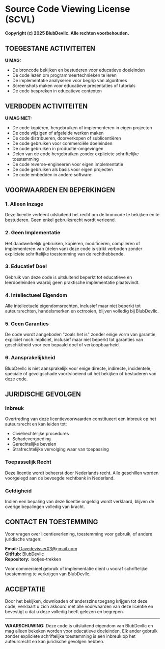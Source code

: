 # Source Code Viewing License (SCVL)

**Copyright (c) 2025 BlubDevllc. Alle rechten voorbehouden.**

## TOEGESTANE ACTIVITEITEN

**U MAG:**
- De broncode bekijken en bestuderen voor educatieve doeleinden
- De code lezen om programmeertechnieken te leren
- De implementatie analyseren voor begrip van algoritmes
- Screenshots maken voor educatieve presentaties of tutorials
- De code bespreken in educatieve contexten

## VERBODEN ACTIVITEITEN

**U MAG NIET:**
- De code kopiëren, hergebruiken of implementeren in eigen projecten
- De code wijzigen of afgeleide werken maken
- De code distribueren, doorverkopen of sublicentiëren
- De code gebruiken voor commerciële doeleinden
- De code gebruiken in productie-omgevingen
- Delen van de code hergebruiken zonder expliciete schriftelijke toestemming
- De code reverse-engineeren voor eigen implementatie
- De code gebruiken als basis voor eigen projecten
- De code embedden in andere software

## VOORWAARDEN EN BEPERKINGEN

### 1. Alleen Inzage
Deze licentie verleent uitsluitend het recht om de broncode te bekijken en te bestuderen. Geen enkel gebruiksrecht wordt verleend.

### 2. Geen Implementatie
Het daadwerkelijk gebruiken, kopiëren, modificeren, compileren of implementeren van (delen van) deze code is strikt verboden zonder expliciete schriftelijke toestemming van de rechthebbende.

### 3. Educatief Doel
Gebruik van deze code is uitsluitend beperkt tot educatieve en leerdoeleinden waarbij geen praktische implementatie plaatsvindt.

### 4. Intellectueel Eigendom
Alle intellectuele eigendomsrechten, inclusief maar niet beperkt tot auteursrechten, handelsmerken en octrooien, blijven volledig bij BlubDevllc.

### 5. Geen Garanties
De code wordt aangeboden "zoals het is" zonder enige vorm van garantie, expliciet noch impliciet, inclusief maar niet beperkt tot garanties van geschiktheid voor een bepaald doel of verkoopbaarheid.

### 6. Aansprakelijkheid
BlubDevllc is niet aansprakelijk voor enige directe, indirecte, incidentele, speciale of gevolgschade voortvloeiend uit het bekijken of bestuderen van deze code.

## JURIDISCHE GEVOLGEN

### Inbreuk
Overtreding van deze licentievoorwaarden constitueert een inbreuk op het auteursrecht en kan leiden tot:
- Civielrechtelijke procedures
- Schadevergoeding
- Gerechtelijke bevelen
- Strafrechtelijke vervolging waar van toepassing

### Toepasselijk Recht
Deze licentie wordt beheerst door Nederlands recht. Alle geschillen worden voorgelegd aan de bevoegde rechtbank in Nederland.

### Geldigheid
Indien een bepaling van deze licentie ongeldig wordt verklaard, blijven de overige bepalingen volledig van kracht.

## CONTACT EN TOESTEMMING

Voor vragen over licentieverlening, toestemming voor gebruik, of andere juridische vragen:

**Email:** Davedevisser03@gmail.com  
**GitHub:** BlubDevllc  
**Repository:** lootjes-trekken

Voor commercieel gebruik of implementatie dient u vooraf schriftelijke toestemming te verkrijgen van BlubDevllc.

## ACCEPTATIE

Door het bekijken, downloaden of anderszins toegang krijgen tot deze code, verklaart u zich akkoord met alle voorwaarden van deze licentie en bevestigt u dat u deze volledig heeft gelezen en begrepen.

---

**WAARSCHUWING:** Deze code is uitsluitend eigendom van BlubDevllc en mag alleen bekeken worden voor educatieve doeleinden. Elk ander gebruik zonder expliciete schriftelijke toestemming is een inbreuk op het auteursrecht en kan juridische gevolgen hebben.
